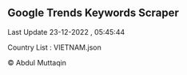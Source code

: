 

## Google Trends Keywords Scraper 
 
Last Update 23-12-2022 , 05:45:44

Country List :
VIETNAM.json



© Abdul Muttaqin 
